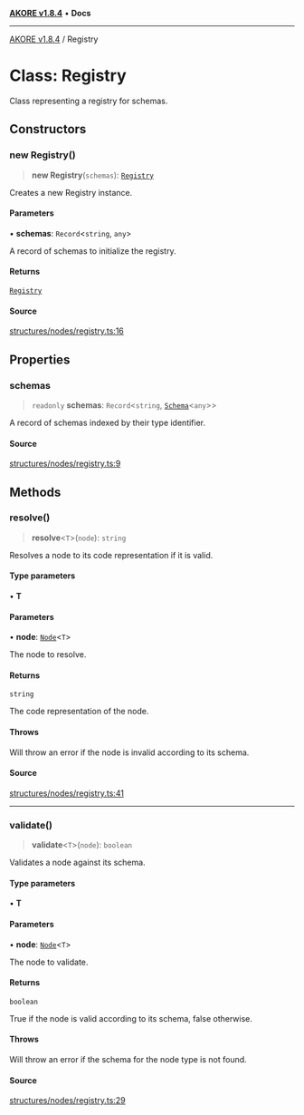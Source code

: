 [**AKORE v1.8.4**](../README.md) • **Docs**

***

[AKORE v1.8.4](../globals.md) / Registry

# Class: Registry

Class representing a registry for schemas.

## Constructors

### new Registry()

> **new Registry**(`schemas`): [`Registry`](Registry.md)

Creates a new Registry instance.

#### Parameters

• **schemas**: `Record`\<`string`, `any`\>

A record of schemas to initialize the registry.

#### Returns

[`Registry`](Registry.md)

#### Source

[structures/nodes/registry.ts:16](https://github.com/Pavez7274/akore//blob/16b0580217e27fdbdfda0f584c9911f51b124649/src/structures/nodes/registry.ts#L16)

## Properties

### schemas

> `readonly` **schemas**: `Record`\<`string`, [`Schema`](Schema.md)\<`any`\>\>

A record of schemas indexed by their type identifier.

#### Source

[structures/nodes/registry.ts:9](https://github.com/Pavez7274/akore//blob/16b0580217e27fdbdfda0f584c9911f51b124649/src/structures/nodes/registry.ts#L9)

## Methods

### resolve()

> **resolve**\<`T`\>(`node`): `string`

Resolves a node to its code representation if it is valid.

#### Type parameters

• **T**

#### Parameters

• **node**: [`Node`](Node.md)\<`T`\>

The node to resolve.

#### Returns

`string`

The code representation of the node.

#### Throws

Will throw an error if the node is invalid according to its schema.

#### Source

[structures/nodes/registry.ts:41](https://github.com/Pavez7274/akore//blob/16b0580217e27fdbdfda0f584c9911f51b124649/src/structures/nodes/registry.ts#L41)

***

### validate()

> **validate**\<`T`\>(`node`): `boolean`

Validates a node against its schema.

#### Type parameters

• **T**

#### Parameters

• **node**: [`Node`](Node.md)\<`T`\>

The node to validate.

#### Returns

`boolean`

True if the node is valid according to its schema, false otherwise.

#### Throws

Will throw an error if the schema for the node type is not found.

#### Source

[structures/nodes/registry.ts:29](https://github.com/Pavez7274/akore//blob/16b0580217e27fdbdfda0f584c9911f51b124649/src/structures/nodes/registry.ts#L29)
